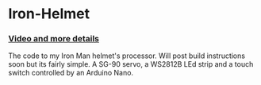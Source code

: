 # Iron-Helmet
### [Video and more details](https://ringo47.github.io/#page-portfolio)

The code to my Iron Man helmet's processor.
Will post build instructions soon but its fairly simple. A SG-90 servo, a WS2812B LEd strip and a touch switch controlled by an Arduino Nano.

